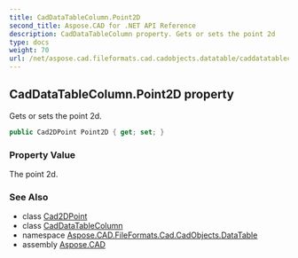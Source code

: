 ```yaml
---
title: CadDataTableColumn.Point2D
second_title: Aspose.CAD for .NET API Reference
description: CadDataTableColumn property. Gets or sets the point 2d
type: docs
weight: 70
url: /net/aspose.cad.fileformats.cad.cadobjects.datatable/caddatatablecolumn/point2d/
---
```

## CadDataTableColumn.Point2D property

Gets or sets the point 2d.

```csharp
public Cad2DPoint Point2D { get; set; }
```

### Property Value

The point 2d.

### See Also

* class [Cad2DPoint](../../../aspose.cad.fileformats.cad.cadobjects/cad2dpoint/)
* class [CadDataTableColumn](../)
* namespace [Aspose.CAD.FileFormats.Cad.CadObjects.DataTable](../../caddatatablecolumn/)
* assembly [Aspose.CAD](../../../)


